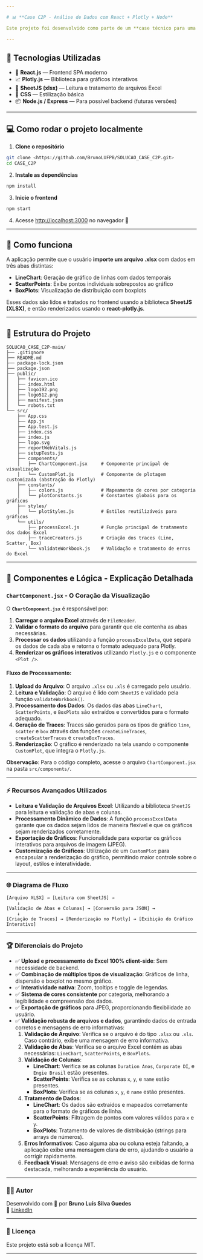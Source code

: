 ```yaml
---

# 📊 **Case C2P - Análise de Dados com React + Plotly + Node**

Este projeto foi desenvolvido como parte de um **case técnico para uma vaga de estágio Full Stack**. A proposta consistia em construir uma aplicação que **exibe visualizações gráficas** baseadas em dados fornecidos via planilha Excel, utilizando **React**, **Plotly.js**, **Node.js**, e **Excel Processing** no frontend.

---
```


## 🚀 **Tecnologias Utilizadas**

- 🧠 **React.js** — Frontend SPA moderno
- 📈 **Plotly.js** — Biblioteca para gráficos interativos
- 📁 **SheetJS (xlsx)** — Leitura e tratamento de arquivos Excel
- 🎨 **CSS** — Estilização básica
- 📦 **Node.js / Express** — Para possível backend (futuras versões)

---

## 💻 **Como rodar o projeto localmente**

1. **Clone o repositório**

```bash
git clone <https://github.com/BrunoLUFPB/SOLUCAO_CASE_C2P.git>
cd CASE_C2P
```

2. **Instale as dependências**

```bash
npm install
```

3. **Inicie o frontend**

```bash
npm start
```

4. Acesse [http://localhost:3000](http://localhost:3000/) no navegador 🚀

---

## 🧠 **Como funciona**

A aplicação permite que o usuário **importe um arquivo .xlsx** com dados em três abas distintas:

- **LineChart**: Geração de gráfico de linhas com dados temporais
- **ScatterPoints**: Exibe pontos individuais sobrepostos ao gráfico
- **BoxPlots**: Visualização de distribuição com boxplots

Esses dados são lidos e tratados no frontend usando a biblioteca **SheetJS (XLSX)**, e então renderizados usando o **react-plotly.js**.

---

## 📁 **Estrutura do Projeto**

```
SOLUCAO_CASE_C2P-main/
├── .gitignore
├── README.md
├── package-lock.json
├── package.json
├── public/
│   ├── favicon.ico
│   ├── index.html
│   ├── logo192.png
│   ├── logo512.png
│   ├── manifest.json
│   └── robots.txt
└── src/
    ├── App.css
    ├── App.js
    ├── App.test.js
    ├── index.css
    ├── index.js
    ├── logo.svg
    ├── reportWebVitals.js
    ├── setupTests.js
    ├── components/
    │   ├── ChartComponent.jsx     # Componente principal de visualização
    │   └── CustomPlot.js          # Componente de plotagem customizada (abstração do Plotly)
    ├── constants/
    │   ├── colors.js              # Mapeamento de cores por categoria
    │   └── plotConstants.js       # Constantes globais para os gráficos
    ├── styles/
    │   └── plotStyles.js          # Estilos reutilizáveis para gráficos
    └── utils/
        ├── processExcel.js        # Função principal de tratamento dos dados Excel
        ├── traceCreators.js       # Criação dos traces (Line, Scatter, Box)
        └── validateWorkbook.js    # Validação e tratamento de erros do Excel
```

---

## 🧩 **Componentes e Lógica - Explicação Detalhada**

### **`ChartComponent.jsx` - O Coração da Visualização**

O **`ChartComponent.jsx`** é responsável por:

1. **Carregar o arquivo Excel** através de `FileReader`.
2. **Validar o formato do arquivo** para garantir que ele contenha as abas necessárias.
3. **Processar os dados** utilizando a função `processExcelData`, que separa os dados de cada aba e retorna o formato adequado para Plotly.
4. **Renderizar os gráficos interativos** utilizando `Plotly.js` e o componente `<Plot />`.

#### **Fluxo de Processamento**:

1. **Upload do Arquivo**: O arquivo `.xlsx` ou `.xls` é carregado pelo usuário.
2. **Leitura e Validação**: O arquivo é lido com `SheetJS` e validado pela função `validateWorkbook()`.
3. **Processamento dos Dados**: Os dados das abas `LineChart`, `ScatterPoints`, e `BoxPlots` são extraídos e convertidos para o formato adequado.
4. **Geração de Traces**: Traces são gerados para os tipos de gráfico `line`, `scatter` e `box` através das funções `createLineTraces`, `createScatterTraces` e `createBoxTraces`.
5. **Renderização**: O gráfico é renderizado na tela usando o componente `CustomPlot`, que integra o `Plotly.js`.

**Observação**: Para o código completo, acesse o arquivo `ChartComponent.jsx` na pasta `src/components/`.

---

### ⚡ **Recursos Avançados Utilizados**
- **Leitura e Validação de Arquivos Excel**: Utilizando a biblioteca `SheetJS` para leitura e validação de abas e colunas.
- **Processamento Dinâmico de Dados**: A função `processExcelData` garante que os dados sejam lidos de maneira flexível e que os gráficos sejam renderizados corretamente.
- **Exportação de Gráficos**: Funcionalidade para exportar os gráficos interativos para arquivos de imagem (JPEG).
- **Customização de Gráficos**: Utilização de um `CustomPlot` para encapsular a renderização do gráfico, permitindo maior controle sobre o layout, estilos e interatividade.

---

### 🌐 **Diagrama de Fluxo**

```
[Arquivo XLSX] → [Leitura com SheetJS] →
    ↓
[Validação de Abas e Colunas] → [Conversão para JSON] →
    ↓
[Criação de Traces] → [Renderização no Plotly] → [Exibição do Gráfico Interativo]
```

---

### 🏆 **Diferenciais do Projeto**

- ✅ **Upload e processamento de Excel 100% client-side**: Sem necessidade de backend.
- ✅ **Combinação de múltiplos tipos de visualização**: Gráficos de linha, dispersão e boxplot no mesmo gráfico.
- ✅ **Interatividade nativa**: Zoom, tooltips e toggle de legendas.
- ✅ **Sistema de cores consistente** por categoria, melhorando a legibilidade e compreensão dos dados.
- ✅ **Exportação de gráficos** para JPEG, proporcionando flexibilidade ao usuário.
- ✅ **Validação robusta de arquivos e dados**, garantindo dados de entrada corretos e mensagens de erro informativas:
  1. **Validação de Arquivo**: Verifica se o arquivo é do tipo `.xlsx` ou `.xls`. Caso contrário, exibe uma mensagem de erro informativa.
  2. **Validação de Abas**: Verifica se o arquivo Excel contém as abas necessárias: `LineChart`, `ScatterPoints`, e `BoxPlots`.
  3. **Validação de Colunas**:
     - **LineChart**: Verifica se as colunas `Duration Anos`, `Corporate DI`, e `Engie Brasil` estão presentes.
     - **ScatterPoints**: Verifica se as colunas `x`, `y`, e `name` estão presentes.
     - **BoxPlots**: Verifica se as colunas `x`, `y`, e `name` estão presentes.
  4. **Tratamento de Dados**:
     - **LineChart**: Os dados são extraídos e mapeados corretamente para o formato de gráficos de linha.
     - **ScatterPoints**: Filtragem de pontos com valores válidos para `x` e `y`.
     - **BoxPlots**: Tratamento de valores de distribuição (strings para arrays de números).
  5. **Erros Informativos**: Caso alguma aba ou coluna esteja faltando, a aplicação exibe uma mensagem clara de erro, ajudando o usuário a corrigir rapidamente.
  6. **Feedback Visual**: Mensagens de erro e aviso são exibidas de forma destacada, melhorando a experiência do usuário.

---

### **👨‍💻 Autor**

Desenvolvido com 💙 por **Bruno Luís Silva Guedes**  
🔗 [LinkedIn](https://www.linkedin.com/in/bruno-luis-8a730b220/)

---

### **📝 Licença**

Este projeto está sob a licença MIT.

---


